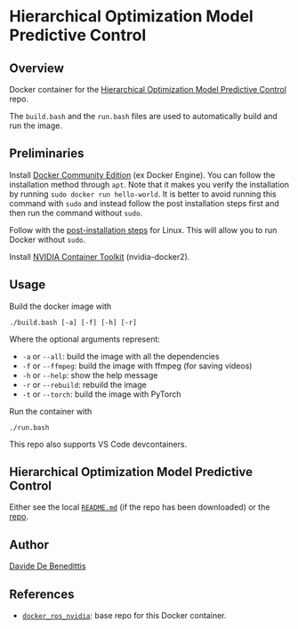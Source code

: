 # Hierarchical Optimization Model Predictive Control

## Overview

Docker container for the [Hierarchical Optimization Model Predictive Control](https://github.com/ddebenedittis/hierarchical_optimization_mpc) repo.

The `build.bash` and the `run.bash` files are used to automatically build and run the image.


## Preliminaries

Install [Docker Community Edition](https://docs.docker.com/engine/install/ubuntu/) (ex Docker Engine).
You can follow the installation method through `apt`.
Note that it makes you verify the installation by running `sudo docker run hello-world`.
It is better to avoid running this command with `sudo` and instead follow the post installation steps first and then run the command without `sudo`.

Follow with the [post-installation steps](https://docs.docker.com/engine/install/linux-postinstall/) for Linux.
This will allow you to run Docker without `sudo`.

Install [NVIDIA Container Toolkit](https://docs.nvidia.com/datacenter/cloud-native/container-toolkit/install-guide.html#setting-up-nvidia-container-toolkit) (nvidia-docker2).


## Usage

Build the docker image with
```shell
./build.bash [-a] [-f] [-h] [-r]
```
Where the optional arguments represent:
- `-a` or `--all`: build the image with all the dependencies
- `-f` or `--ffmpeg`: build the image with ffmpeg (for saving videos)
- `-h` or `--help`: show the help message
- `-r` or `--rebuild`: rebuild the image
- `-t` or `--torch`: build the image with PyTorch

Run the container with
```shell
./run.bash
```

This repo also supports VS Code devcontainers.


## Hierarchical Optimization Model Predictive Control

Either see the local [`README.md`](src/README.md) (if the repo has been downloaded) or the [repo](https://github.com/ddebenedittis/hierarchical_optimization_mpc).


## Author

[Davide De Benedittis](https://github.com/ddebenedittis)

## References

- [`docker_ros_nvidia`](https://github.com/ddebenedittis/docker_ros_nvidia): base repo for this Docker container.